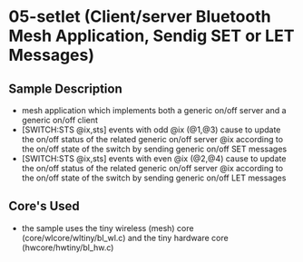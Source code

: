# 05-setlet (Client/server Bluetooth Mesh Application, Sendig SET or LET Messages)

## Sample Description

* mesh application which implements both a generic on/off server and a generic
  on/off client
* [SWITCH:STS \@ix,sts] events with odd \@ix (\@1,\@3) cause to update the
  on/off status of the related generic on/off server \@ix according to the
  on/off state of the switch by sending generic on/off SET messages
* [SWITCH:STS \@ix,sts] events with even \@ix (\@2,\@4) cause to update the
  on/off status of the related generic on/off server \@ix according to the
  on/off state of the switch by sending generic on/off LET messages


## Core's Used

* the sample uses the tiny wireless (mesh) core (core/wlcore/wltiny/bl_wl.c)
  and the tiny hardware core (hwcore/hwtiny/bl_hw.c)
